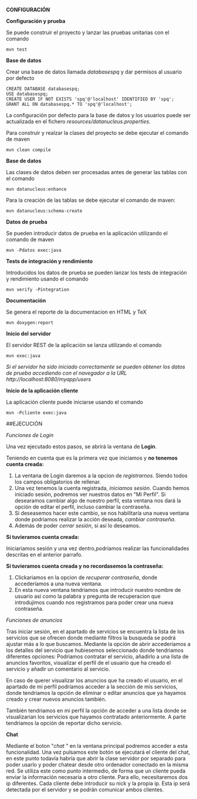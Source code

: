 **CONFIGURACIÓN**

**Configuración y prueba**

Se puede construir el proyecto y lanzar las pruebas unitarias con el comando

```
mvn test
```

**Base de datos**

Crear una base de datos llamada *databasespq* y dar permisos al usuario por defecto


```
CREATE DATABASE databasespq;
USE databasespq;
CREATE USER IF NOT EXISTS 'spq'@'localhost' IDENTIFIED BY 'spq';
GRANT ALL ON databasespq.* TO 'spq'@'localhost';
```

La configuración por defecto para la base de datos y los usuarios puede ser actualizada en el fichero *resources/datanucleus.properties*.

Para construir y realzar la clases del proyecto se debe ejecutar el comando de maven

```
mvn clean compile
```


**Base de datos**

Las clases de datos deben ser procesadas antes de generar las tablas con el comando

```
mvn datanucleus:enhance
```

Para la creación de las tablas se debe ejecutar el comando de maven:

```
mvn datanucleus:schema-create
```

**Datos de prueba**

Se pueden introducir datos de prueba en la aplicación utilizando el comando de maven

```
mvn -Pdatos exec:java
```

**Tests de integración y rendimiento**

Introducidos los datos de prueba se pueden lanzar los tests de integración y rendimiento usando el comando

```
mvn verify -Pintegration
```

**Documentación**

Se genera el reporte de la documentacion en HTML y TeX

```
mvn doxygen:report
```

**Inicio del servidor**

El servidor REST de la aplicación se lanza utilizando el comando

```
mvn exec:java
```

*Si el servidor ha sido iniciado correctamente se pueden obtener los datos de prueba accediendo con el navegador a la URL http://localhost:8080/myapp/users*

**Inicio de la aplicación cliente**

La aplicación cliente puede iniciarse usando el comando

```
mvn -Pcliente exec:java
```

##EJECUCIÓN

*Funciones de Login*

Una vez ejecutado estos pasos, se abrirá la ventana de **Login**. 

Teniendo en cuenta que es la primera vez que iniciamos y **no tenemos cuenta creada:**

1. La ventana de Login daremos a la opcion de *registrarnos*. Siendo todos los campos obligatorios de rellenar. 
2. Una vez tenemos la cuenta registrada, *iniciamos sesión*. Cuando hemos iniciado sesión, podremos ver nuestros datos en "Mi Perfil".
Si desearamos cambiar algo de nuestro perfil, esta ventana nos dará la opción de editar el perfil, incluso cambiar la contraseña. 
3. Si deseasemos hacer este cambio, se nos habilitaría una nueva ventana donde podriamos realizar la acción deseada, *cambiar contraseña*. 
4. Además de poder *cerrar sesión*, si así lo deseamos. 

**Si tuvieramos cuenta creada:**

Iniciariamos sesión y una vez dentro,podríamos realizar las funcionalidades descritas
en el anterior parrafo.

**Si tuvieramos cuenta creada y no recordasemos la contraseña:**

1. Clickariamos en la opcion de *recuperar contraseña*, donde accederiamos a una nueva ventana. 
2. En esta nueva ventana tendriamos que introducir nuestro nombre de usuario asi como la palabra y 
pregunta de recuperacion que introdujimos cuando nos registramos para poder crear una nueva contraseña.


*Funciones de anuncios*

Tras iniciar sesión, en el apartado de servicios se encuentra la lista de los servicios que se ofrecen
donde mediante filtros la busqueda se podrá ajustar más a lo que buscamos. Mediante la opción de abrir
accederiamos a los detalles del servicio que hubiesemos seleccionado donde tendriamos diferentes opciones:
Podriamos contratar el servicio, añadirlo a una lista de anuncios favoritos, visualizar el perfil de el
usuario que ha creado el servicio y añadir un comentario al servicio.

En caso de querer visualizar los anuncios que ha creado el usuario, en el apartado de mi perfil 
podríamos acceder a la sección de mis servicios, donde tendriamos la opción de eliminar o editar 
anuncios que ya hayamos creado y crear nuevos anuncios también.

También tendriamos en mi perfil la opción de acceder a una lista donde se visualizarian los servicios que 
hayamos contratado anteriormente. A parte tendriamos la opción de reportar dicho servicio.

**Chat**

Mediante el boton "*chat* " en la ventana principal podremos acceder a esta funcionalidad. Una vez pulsamos este botón se ejecutará el cliente del chat, en este punto todavía habría que abrir la clase servidor por separado para poder usarlo y poder chatear desde otro ordenador conectado en la misma red. 
Se utiliza este como punto intermedio, de forma que un cliente pueda enviar la información necesaria a otro cliente. Para ello, 
necesitaremos dos ip diferentes. Cada cliente debe introducir su nick y la propia ip. Esta ip será detectada por el servidor y se podrán comunicar ambos clientes.
